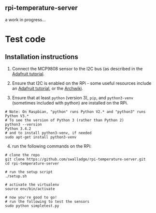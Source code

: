 
## rpi-temperature-server

a work in progress...


# Test code

## Installation instructions

1. Connect the MCP9808 sensor to the I2C bus (as described in the [Adafruit
   tutorial](https://learn.adafruit.com/mcp9808-temperature-sensor-python-library/hardware).

2. Ensure that I2C is enabled on the RPi - some useful resources include an [Adafruit
   tutorial](https://learn.adafruit.com/adafruits-raspberry-pi-lesson-4-gpio-setup/configuring-i2c), or the
   [Archwiki](https://wiki.archlinux.org/index.php/Raspberry_Pi#I2C).

3. Ensure that at least `python` (version 3), `pip`, and `python3-venv` (sometimes included with python) are installed on the RPi.
```
# Note: On Raspbian, "python" runs Python V2.* and "python3" runs Python V3.*
# To see the version of Python 3 (rather than Python 2)
python3 --version
Python 3.4.2
# and to install python3-venv, if needed
sudo apt-get install python3-venv
```

4. run the following commands on the RPi:

```
# clone the repo
git clone https://github.com/swalladge/rpi-temperature-server.git
cd rpi-temperature-server

# run the setup script
./setup.sh

# activate the virtualenv
source env/bin/activate

# now you're good to go!
# run the following to test the sensors
sudo python simpletest.py
```

